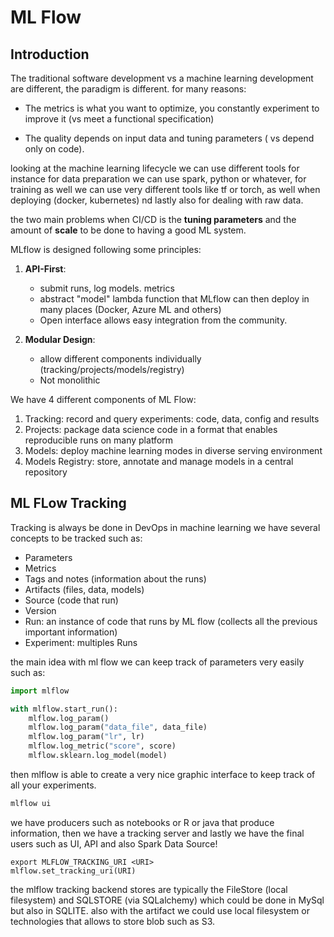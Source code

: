 # ML Flow
## Introduction
The traditional software development vs a machine learning development are different, the paradigm is different. for many reasons:

- The metrics is what you want to optimize, you constantly experiment to improve it (vs meet a functional specification)

- The quality depends on input data and tuning parameters ( vs depend only on code).

looking at the machine learning lifecycle we can use different tools for instance for data preparation we can use spark, python or whatever, for training as well we can use very different tools like tf or torch, as well when deploying (docker, kubernetes) nd lastly also for dealing with raw data.

the two main problems when CI/CD is the **tuning parameters** and the amount of **scale** to be done to having a good ML system. 

MLflow is designed following some principles:

1. **API-First**:
    * submit runs, log models. metrics
    * abstract "model" lambda function that MLflow can then deploy in many places (Docker, Azure ML and others)
    * Open interface allows easy integration from the community.

2. **Modular Design**:
    * allow different components individually (tracking/projects/models/registry)
    * Not monolithic

We have 4 different components of ML Flow:

1. Tracking: record and query experiments: code, data, config and results
2. Projects: package data science code in a format that enables reproducible runs on many platform
3. Models: deploy machine learning modes in diverse serving environment
4. Models Registry: store, annotate and manage models in a central repository

## ML FLow Tracking
Tracking is always be done in DevOps in machine learning we have several concepts to be tracked such as:

- Parameters 
- Metrics
- Tags and notes (information about the runs)
- Artifacts (files, data, models)
- Source (code that run)
- Version
- Run: an instance of code that runs by ML flow (collects all the previous important information)
- Experiment: multiples Runs

the main idea with ml flow we can keep track of parameters very easily such as:


```py
import mlflow

with mlflow.start_run():
    mlflow.log_param()
    mlflow.log_param("data_file", data_file)
    mlflow.log_param("lr", lr)
    mlflow.log_metric("score", score)
    mlflow.sklearn.log_model(model)
```

then mlflow is able to create a very nice graphic interface to keep track of all your experiments. 

```bash
mlflow ui
```

we have producers such as notebooks or R or java that produce information, then we have a tracking server and lastly we have the final users such as UI, API and also Spark Data Source!

```
export MLFLOW_TRACKING_URI <URI>
mlflow.set_tracking_uri(URI)
```

the mlflow tracking backend stores are typically the FileStore (local filesystem) and SQLSTORE (via SQLalchemy) which could be done in MySql but also in SQLITE. also with the artifact we could use local filesystem or technologies that allows to store blob such as S3.